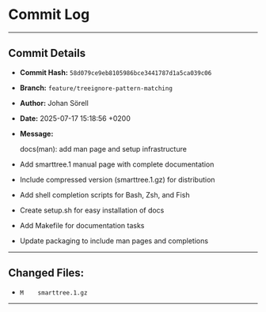 # Commit Log

---

## Commit Details

- **Commit Hash:**   `58d079ce9eb8105986bce3441787d1a5ca039c06`
- **Branch:**        `feature/treeignore-pattern-matching`
- **Author:**        Johan Sörell
- **Date:**          2025-07-17 15:18:56 +0200
- **Message:**

  docs(man): add man page and setup infrastructure

- Add smarttree.1 manual page with complete documentation
- Include compressed version (smarttree.1.gz) for distribution
- Add shell completion scripts for Bash, Zsh, and Fish
- Create setup.sh for easy installation of docs
- Add Makefile for documentation tasks
- Update packaging to include man pages and completions

---

## Changed Files:

- `M	smarttree.1.gz`

---
